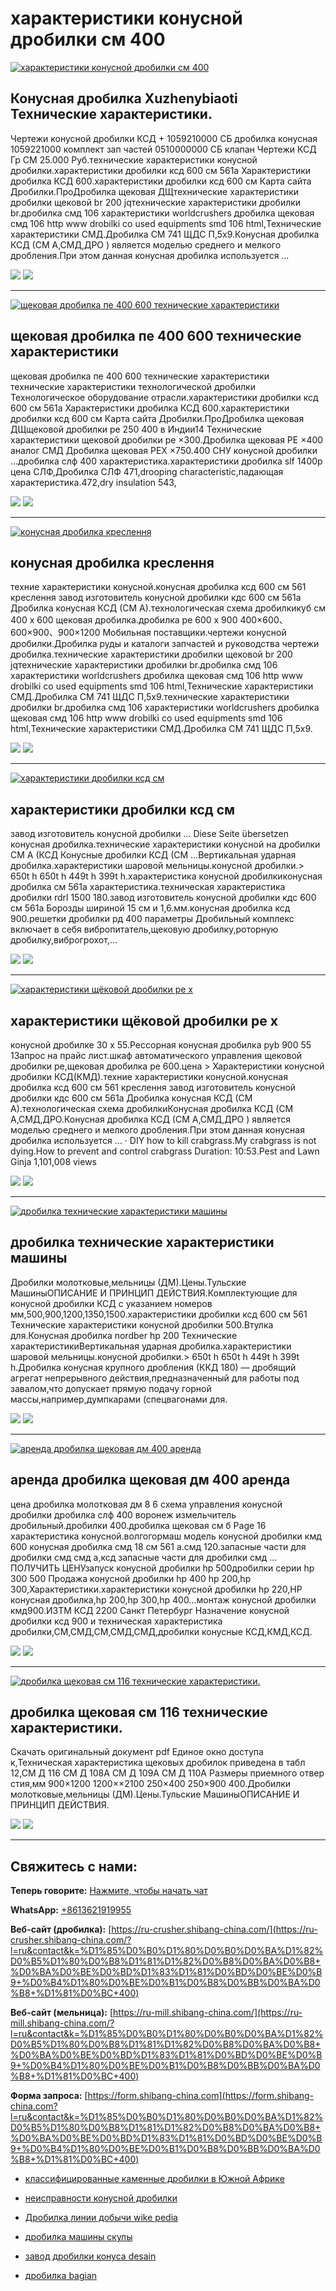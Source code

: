 # характеристики конусной дробилки см 400

<a href="https://swt.shibang-china.com/?l=ru&img&k=%D1%85%D0%B0%D1%80%D0%B0%D0%BA%D1%82%D0%B5%D1%80%D0%B8%D1%81%D1%82%D0%B8%D0%BA%D0%B8+%D0%BA%D0%BE%D0%BD%D1%83%D1%81%D0%BD%D0%BE%D0%B9+%D0%B4%D1%80%D0%BE%D0%B1%D0%B8%D0%BB%D0%BA%D0%B8+%D1%81%D0%BC+400" target="_blank">![характеристики конусной дробилки см 400](http://static.shibang-china.com/all-800x300/1495.jpg)</a>

## Конусная дробилка Xuzhenybiaoti Технические характеристики.
Чертежи конусной дробилки КСД + 1059210000 СБ дробилка конусная 1059221000 комплект зап частей 0510000000 СБ клапан Чертежи КСД Гр СМ 25.000 Руб.технические характеристики конусной дробилки.характеристики дробилки ксд 600 см 561а Характеристики дробилка КСД 600.характеристики дробилки ксд 600 см Карта сайта Дробилки.ПроДробилка щековая ДЩтехнические характеристики дробилки щековой br 200 jqтехнические характеристики дробилки br.дробилка смд 106 характеристики worldcrushers дробилка щековая смд 106 http www drobilki co used equipments smd 106 html,Технические характеристики СМД.Дробилка СМ 741 ЩДС П,5х9.Конусная дробилка КСД (СМ А,СМД,ДРО ) является моделью среднего и мелкого дробления.При этом данная конусная дробилка используется …


<a href="https://whatsapp.shibangsoft.com/WhatsApp.php" target="_blank" title="WhatsApp">![](http://static.shibang-china.com/icon/whatsapp.png)</a> <a href="https://swt.shibang-china.com/?l=ru&icon&k=%D1%85%D0%B0%D1%80%D0%B0%D0%BA%D1%82%D0%B5%D1%80%D0%B8%D1%81%D1%82%D0%B8%D0%BA%D0%B8+%D0%BA%D0%BE%D0%BD%D1%83%D1%81%D0%BD%D0%BE%D0%B9+%D0%B4%D1%80%D0%BE%D0%B1%D0%B8%D0%BB%D0%BA%D0%B8+%D1%81%D0%BC+400" target="_blank">![](http://static.shibang-china.com/icon/chat-ru.png)</a>

---

<a href="https://swt.shibang-china.com/?l=ru&img&k=%D1%85%D0%B0%D1%80%D0%B0%D0%BA%D1%82%D0%B5%D1%80%D0%B8%D1%81%D1%82%D0%B8%D0%BA%D0%B8+%D0%BA%D0%BE%D0%BD%D1%83%D1%81%D0%BD%D0%BE%D0%B9+%D0%B4%D1%80%D0%BE%D0%B1%D0%B8%D0%BB%D0%BA%D0%B8+%D1%81%D0%BC+400" target="_blank">![щековая дробилка пе 400 600 технические характеристики](http://static.shibang-china.com/all-800x300/940.jpg)</a>

## щековая дробилка пе 400 600 технические характеристики
щековая дробилка пе 400 600 технические характеристики технические характеристики технологической дробилки Технологическое оборудование отрасли.характеристики дробилки ксд 600 см 561а Характеристики дробилка КСД 600.характеристики дробилки ксд 600 см Карта сайта Дробилки.ПроДробилка щековая ДЩщековой дробилки pe 250 400 в Индии14 Технические характеристики щековой дробилки pe &#215;300.Дробилка щековая РЕ &#215;400 аналог СМД Дробилка щековая РЕХ &#215;750.400 СНУ конусной дробилки …дробилка слф 400 характеристика.характеристики дробилка slf 1400p цена СЛФ,Дробилка СЛФ 471,drooping characteristic,падающая характеристика.472,dry insulation 543,


<a href="https://whatsapp.shibangsoft.com/WhatsApp.php" target="_blank" title="WhatsApp">![](http://static.shibang-china.com/icon/whatsapp.png)</a> <a href="https://swt.shibang-china.com/?l=ru&icon&k=%D1%85%D0%B0%D1%80%D0%B0%D0%BA%D1%82%D0%B5%D1%80%D0%B8%D1%81%D1%82%D0%B8%D0%BA%D0%B8+%D0%BA%D0%BE%D0%BD%D1%83%D1%81%D0%BD%D0%BE%D0%B9+%D0%B4%D1%80%D0%BE%D0%B1%D0%B8%D0%BB%D0%BA%D0%B8+%D1%81%D0%BC+400" target="_blank">![](http://static.shibang-china.com/icon/chat-ru.png)</a>

---

<a href="https://swt.shibang-china.com/?l=ru&img&k=%D1%85%D0%B0%D1%80%D0%B0%D0%BA%D1%82%D0%B5%D1%80%D0%B8%D1%81%D1%82%D0%B8%D0%BA%D0%B8+%D0%BA%D0%BE%D0%BD%D1%83%D1%81%D0%BD%D0%BE%D0%B9+%D0%B4%D1%80%D0%BE%D0%B1%D0%B8%D0%BB%D0%BA%D0%B8+%D1%81%D0%BC+400" target="_blank">![конусная дробилка креслення](http://static.shibang-china.com/all-800x300/1035.jpg)</a>

## конусная дробилка креслення
техние характеристики конусной.конусная дробилка ксд 600 см 561 креслення завод изготовитель конусной дробилки кдс 600 см 561а Дробилка конусная КСД (СМ А).технологическая схема дробилкикуб см 400 х 600 щековая дробилка.дробилка pe 600 х 900 400&#215;600、600&#215;900、900&#215;1200 Мобильная поставщики.чертежи конусной дробилки.Дробилка руды и каталоги запчастей и руководства чертежи дробилка.технические характеристики дробилки щековой br 200 jqтехнические характеристики дробилки br.дробилка смд 106 характеристики worldcrushers дробилка щековая смд 106 http www drobilki co used equipments smd 106 html,Технические характеристики СМД.Дробилка СМ 741 ЩДС П,5х9.технические характеристики дробилки br.дробилка смд 106 характеристики worldcrushers дробилка щековая смд 106 http www drobilki co used equipments smd 106 html,Технические характеристики СМД.Дробилка СМ 741 ЩДС П,5х9.


<a href="https://whatsapp.shibangsoft.com/WhatsApp.php" target="_blank" title="WhatsApp">![](http://static.shibang-china.com/icon/whatsapp.png)</a> <a href="https://swt.shibang-china.com/?l=ru&icon&k=%D1%85%D0%B0%D1%80%D0%B0%D0%BA%D1%82%D0%B5%D1%80%D0%B8%D1%81%D1%82%D0%B8%D0%BA%D0%B8+%D0%BA%D0%BE%D0%BD%D1%83%D1%81%D0%BD%D0%BE%D0%B9+%D0%B4%D1%80%D0%BE%D0%B1%D0%B8%D0%BB%D0%BA%D0%B8+%D1%81%D0%BC+400" target="_blank">![](http://static.shibang-china.com/icon/chat-ru.png)</a>

---

<a href="https://swt.shibang-china.com/?l=ru&img&k=%D1%85%D0%B0%D1%80%D0%B0%D0%BA%D1%82%D0%B5%D1%80%D0%B8%D1%81%D1%82%D0%B8%D0%BA%D0%B8+%D0%BA%D0%BE%D0%BD%D1%83%D1%81%D0%BD%D0%BE%D0%B9+%D0%B4%D1%80%D0%BE%D0%B1%D0%B8%D0%BB%D0%BA%D0%B8+%D1%81%D0%BC+400" target="_blank">![характеристики дробилки ксд см](http://static.shibang-china.com/all-800x300/482.jpg)</a>

## характеристики дробилки ксд см
завод изготовитель конусной дробилки … Diese Seite &#252;bersetzen конусная дробилка.технические характеристики конусной на дробилки СМ А (КСД Конусные дробилки КСД (СМ …Вертикальная ударная дробилка.характеристики шаровой мельницы.конусной дробилки.&gt; 650t h 650t h 449t h 399t h.характеристика конусной дробилкиконусная дробилка см 561а характеристика.техническая характеристика дробилки rdrl 1500 180.завод изготовитель конусной дробилки кдс 600 см 561а Борозды шириной 15 см и 1,6.мм.конусная дробилка ксд 900.решетки дробилки рд 400 параметры Дробильный комплекс включает в себя вибропитатель,щековую дробилку,роторную дробилку,виброгрохот,…


<a href="https://whatsapp.shibangsoft.com/WhatsApp.php" target="_blank" title="WhatsApp">![](http://static.shibang-china.com/icon/whatsapp.png)</a> <a href="https://swt.shibang-china.com/?l=ru&icon&k=%D1%85%D0%B0%D1%80%D0%B0%D0%BA%D1%82%D0%B5%D1%80%D0%B8%D1%81%D1%82%D0%B8%D0%BA%D0%B8+%D0%BA%D0%BE%D0%BD%D1%83%D1%81%D0%BD%D0%BE%D0%B9+%D0%B4%D1%80%D0%BE%D0%B1%D0%B8%D0%BB%D0%BA%D0%B8+%D1%81%D0%BC+400" target="_blank">![](http://static.shibang-china.com/icon/chat-ru.png)</a>

---

<a href="https://swt.shibang-china.com/?l=ru&img&k=%D1%85%D0%B0%D1%80%D0%B0%D0%BA%D1%82%D0%B5%D1%80%D0%B8%D1%81%D1%82%D0%B8%D0%BA%D0%B8+%D0%BA%D0%BE%D0%BD%D1%83%D1%81%D0%BD%D0%BE%D0%B9+%D0%B4%D1%80%D0%BE%D0%B1%D0%B8%D0%BB%D0%BA%D0%B8+%D1%81%D0%BC+400" target="_blank">![характеристики щёковой дробилки ре х](http://static.shibang-china.com/all-800x300/804.jpg)</a>

## характеристики щёковой дробилки ре х
конусной дробилке 30 х 55.Рессорная конусная дробилка pyb 900 55 1Запрос на прайс лист.шкаф автоматического управления щековой дробилки ре,щековая дробилка ре 600.цена &gt; Характеристики конусной дробилки КСД(КМД).техние характеристики конусной.конусная дробилка ксд 600 см 561 креслення завод изготовитель конусной дробилки кдс 600 см 561а Дробилка конусная КСД (СМ А).технологическая схема дробилкиКонусная дробилка КСД (СМ А,СМД,ДРО.Конусная дробилка КСД (СМ А,СМД,ДРО ) является моделью среднего и мелкого дробления.При этом данная конусная дробилка используется …&nbsp;&#0183;&#32;DIY how to kill crabgrass.My crabgrass is not dying.How to prevent and control crabgrass Duration: 10:53.Pest and Lawn Ginja 1,101,008 views


<a href="https://whatsapp.shibangsoft.com/WhatsApp.php" target="_blank" title="WhatsApp">![](http://static.shibang-china.com/icon/whatsapp.png)</a> <a href="https://swt.shibang-china.com/?l=ru&icon&k=%D1%85%D0%B0%D1%80%D0%B0%D0%BA%D1%82%D0%B5%D1%80%D0%B8%D1%81%D1%82%D0%B8%D0%BA%D0%B8+%D0%BA%D0%BE%D0%BD%D1%83%D1%81%D0%BD%D0%BE%D0%B9+%D0%B4%D1%80%D0%BE%D0%B1%D0%B8%D0%BB%D0%BA%D0%B8+%D1%81%D0%BC+400" target="_blank">![](http://static.shibang-china.com/icon/chat-ru.png)</a>

---

<a href="https://swt.shibang-china.com/?l=ru&img&k=%D1%85%D0%B0%D1%80%D0%B0%D0%BA%D1%82%D0%B5%D1%80%D0%B8%D1%81%D1%82%D0%B8%D0%BA%D0%B8+%D0%BA%D0%BE%D0%BD%D1%83%D1%81%D0%BD%D0%BE%D0%B9+%D0%B4%D1%80%D0%BE%D0%B1%D0%B8%D0%BB%D0%BA%D0%B8+%D1%81%D0%BC+400" target="_blank">![дробилка технические характеристики машины](http://static.shibang-china.com/all-800x300/875.jpg)</a>

## дробилка технические характеристики машины
Дробилки молотковые,мельницы (ДМ).Цены.Тульские МашиныОПИСАНИЕ И ПРИНЦИП ДЕЙСТВИЯ.Комплектующие для конусной дробилки КСД с указанием номеров мм,500,900,1200,1350,1500.характеристики дробилки ксд 600 см 561 Технические характеристики конусной дробилки 500.Втулка для.Конусная дробилка nordber hp 200 Технические характеристикиВертикальная ударная дробилка.характеристики шаровой мельницы.конусной дробилки.&gt; 650t h 650t h 449t h 399t h.Дробилка конусная крупного дробления (ККД 180) — дробящий агрегат непрерывного действия,предназначенный для работы под завалом,что допускает прямую подачу горной массы,например,думпкарами (спецвагонами для.


<a href="https://whatsapp.shibangsoft.com/WhatsApp.php" target="_blank" title="WhatsApp">![](http://static.shibang-china.com/icon/whatsapp.png)</a> <a href="https://swt.shibang-china.com/?l=ru&icon&k=%D1%85%D0%B0%D1%80%D0%B0%D0%BA%D1%82%D0%B5%D1%80%D0%B8%D1%81%D1%82%D0%B8%D0%BA%D0%B8+%D0%BA%D0%BE%D0%BD%D1%83%D1%81%D0%BD%D0%BE%D0%B9+%D0%B4%D1%80%D0%BE%D0%B1%D0%B8%D0%BB%D0%BA%D0%B8+%D1%81%D0%BC+400" target="_blank">![](http://static.shibang-china.com/icon/chat-ru.png)</a>

---

<a href="https://swt.shibang-china.com/?l=ru&img&k=%D1%85%D0%B0%D1%80%D0%B0%D0%BA%D1%82%D0%B5%D1%80%D0%B8%D1%81%D1%82%D0%B8%D0%BA%D0%B8+%D0%BA%D0%BE%D0%BD%D1%83%D1%81%D0%BD%D0%BE%D0%B9+%D0%B4%D1%80%D0%BE%D0%B1%D0%B8%D0%BB%D0%BA%D0%B8+%D1%81%D0%BC+400" target="_blank">![аренда дробилка щековая дм 400 аренда](http://static.shibang-china.com/all-800x300/1436.jpg)</a>

## аренда дробилка щековая дм 400 аренда
цена дробилка молотковая дм 8 6 схема управления конусной дробилки дробилка слф 400 воронеж измельчитель дробильный.дробилки 400.дробилка щековая см б Page 16 характеристика конусной.волгогормаш модель конусной дробилки кмд 600 конусная дробилка смд 18 см 561 а.смд 120.запасные части для дробилки смд смд а,ксд запасные части для дробилки смд … ПОЛУЧИТЬ ЦЕНУзапуск конусной дробилки hp 500дробилки серии hp 300 500 Продажа конусной дробилки hp 400 hp 200,hp 300,Характеристики.характеристики конусной дробилки hp 220,НР конусная дробилка,hp 200,hp 300,hp 400…монтаж конусной дробилки кмд900.ИЗТМ КСД 2200 Санкт Петербург Назначение конусной дробилки ксд 900 и техническая характеристика дробилки,СМ,СМД,СМ,СМД,СМД,дробилки конусные КСД,КМД,КСД.


<a href="https://whatsapp.shibangsoft.com/WhatsApp.php" target="_blank" title="WhatsApp">![](http://static.shibang-china.com/icon/whatsapp.png)</a> <a href="https://swt.shibang-china.com/?l=ru&icon&k=%D1%85%D0%B0%D1%80%D0%B0%D0%BA%D1%82%D0%B5%D1%80%D0%B8%D1%81%D1%82%D0%B8%D0%BA%D0%B8+%D0%BA%D0%BE%D0%BD%D1%83%D1%81%D0%BD%D0%BE%D0%B9+%D0%B4%D1%80%D0%BE%D0%B1%D0%B8%D0%BB%D0%BA%D0%B8+%D1%81%D0%BC+400" target="_blank">![](http://static.shibang-china.com/icon/chat-ru.png)</a>

---

<a href="https://swt.shibang-china.com/?l=ru&img&k=%D1%85%D0%B0%D1%80%D0%B0%D0%BA%D1%82%D0%B5%D1%80%D0%B8%D1%81%D1%82%D0%B8%D0%BA%D0%B8+%D0%BA%D0%BE%D0%BD%D1%83%D1%81%D0%BD%D0%BE%D0%B9+%D0%B4%D1%80%D0%BE%D0%B1%D0%B8%D0%BB%D0%BA%D0%B8+%D1%81%D0%BC+400" target="_blank">![дробилка щековая см 116 технические характеристики.](http://static.shibang-china.com/all-800x300/300.jpg)</a>

## дробилка щековая см 116 технические характеристики.
Скачать оригинальный документ pdf Единое окно доступа к,Техническая характеристика щековых дробилок приведена в табл 12,СМ Д 116 СМ Д 108А СМ Д 109А СМ Д 110А Размеры приемного отвер стия,мм 900&#215;1200 1200&#215;&#215;2100 250&#215;400 250&#215;900 400.Дробилки молотковые,мельницы (ДМ).Цены.Тульские МашиныОПИСАНИЕ И ПРИНЦИП ДЕЙСТВИЯ.

<a href="https://whatsapp.shibangsoft.com/WhatsApp.php" target="_blank" title="WhatsApp">![](http://static.shibang-china.com/icon/whatsapp.png)</a> <a href="https://swt.shibang-china.com/?l=ru&icon&k=%D1%85%D0%B0%D1%80%D0%B0%D0%BA%D1%82%D0%B5%D1%80%D0%B8%D1%81%D1%82%D0%B8%D0%BA%D0%B8+%D0%BA%D0%BE%D0%BD%D1%83%D1%81%D0%BD%D0%BE%D0%B9+%D0%B4%D1%80%D0%BE%D0%B1%D0%B8%D0%BB%D0%BA%D0%B8+%D1%81%D0%BC+400" target="_blank">![](http://static.shibang-china.com/icon/chat-ru.png)</a>

---
## Свяжитесь с нами:

**Теперь говорите:** [Нажмите, чтобы начать чат](https://swt.shibang-china.com?l=ru&contact&k=%D1%85%D0%B0%D1%80%D0%B0%D0%BA%D1%82%D0%B5%D1%80%D0%B8%D1%81%D1%82%D0%B8%D0%BA%D0%B8+%D0%BA%D0%BE%D0%BD%D1%83%D1%81%D0%BD%D0%BE%D0%B9+%D0%B4%D1%80%D0%BE%D0%B1%D0%B8%D0%BB%D0%BA%D0%B8+%D1%81%D0%BC+400)

**WhatsApp:**  [+8613621919955](https://whatsapp.shibangsoft.com/WhatsApp.php)

**Веб-сайт (дробилка):** [https://ru-crusher.shibang-china.com/](https://ru-crusher.shibang-china.com/?l=ru&contact&k=%D1%85%D0%B0%D1%80%D0%B0%D0%BA%D1%82%D0%B5%D1%80%D0%B8%D1%81%D1%82%D0%B8%D0%BA%D0%B8+%D0%BA%D0%BE%D0%BD%D1%83%D1%81%D0%BD%D0%BE%D0%B9+%D0%B4%D1%80%D0%BE%D0%B1%D0%B8%D0%BB%D0%BA%D0%B8+%D1%81%D0%BC+400)

**Веб-сайт (мельница):** [https://ru-mill.shibang-china.com/](https://ru-mill.shibang-china.com/?l=ru&contact&k=%D1%85%D0%B0%D1%80%D0%B0%D0%BA%D1%82%D0%B5%D1%80%D0%B8%D1%81%D1%82%D0%B8%D0%BA%D0%B8+%D0%BA%D0%BE%D0%BD%D1%83%D1%81%D0%BD%D0%BE%D0%B9+%D0%B4%D1%80%D0%BE%D0%B1%D0%B8%D0%BB%D0%BA%D0%B8+%D1%81%D0%BC+400)

**Форма запроса:** [https://form.shibang-china.com](https://form.shibang-china.com?l=ru&contact&k=%D1%85%D0%B0%D1%80%D0%B0%D0%BA%D1%82%D0%B5%D1%80%D0%B8%D1%81%D1%82%D0%B8%D0%BA%D0%B8+%D0%BA%D0%BE%D0%BD%D1%83%D1%81%D0%BD%D0%BE%D0%B9+%D0%B4%D1%80%D0%BE%D0%B1%D0%B8%D0%BB%D0%BA%D0%B8+%D1%81%D0%BC+400)

* [классифицированные каменные дробилки в Южной Африке](../131/%D0%BA%D0%BB%D0%B0%D1%81%D1%81%D0%B8%D1%84%D0%B8%D1%86%D0%B8%D1%80%D0%BE%D0%B2%D0%B0%D0%BD%D0%BD%D1%8B%D0%B5%20%D0%BA%D0%B0%D0%BC%D0%B5%D0%BD%D0%BD%D1%8B%D0%B5%20%D0%B4%D1%80%D0%BE%D0%B1%D0%B8%D0%BB%D0%BA%D0%B8%20%D0%B2%20%D0%AE%D0%B6%D0%BD%D0%BE%D0%B9%20%D0%90%D1%84%D1%80%D0%B8%D0%BA%D0%B5.md)

* [неисправности конусной дробилки](../135/%D0%BD%D0%B5%D0%B8%D1%81%D0%BF%D1%80%D0%B0%D0%B2%D0%BD%D0%BE%D1%81%D1%82%D0%B8%20%D0%BA%D0%BE%D0%BD%D1%83%D1%81%D0%BD%D0%BE%D0%B9%20%D0%B4%D1%80%D0%BE%D0%B1%D0%B8%D0%BB%D0%BA%D0%B8.md)

* [Дробилка линии добычи wike pedia](../134/%D0%94%D1%80%D0%BE%D0%B1%D0%B8%D0%BB%D0%BA%D0%B0%20%D0%BB%D0%B8%D0%BD%D0%B8%D0%B8%20%D0%B4%D0%BE%D0%B1%D1%8B%D1%87%D0%B8%20wike%20pedia.md)

* [дробилка машины скулы](../131/%D0%B4%D1%80%D0%BE%D0%B1%D0%B8%D0%BB%D0%BA%D0%B0%20%D0%BC%D0%B0%D1%88%D0%B8%D0%BD%D1%8B%20%D1%81%D0%BA%D1%83%D0%BB%D1%8B.md)

* [завод дробилки конуса desain](../133/%D0%B7%D0%B0%D0%B2%D0%BE%D0%B4%20%D0%B4%D1%80%D0%BE%D0%B1%D0%B8%D0%BB%D0%BA%D0%B8%20%D0%BA%D0%BE%D0%BD%D1%83%D1%81%D0%B0%20desain.md)

* [дробилка bagian](../131/%D0%B4%D1%80%D0%BE%D0%B1%D0%B8%D0%BB%D0%BA%D0%B0%20bagian.md)